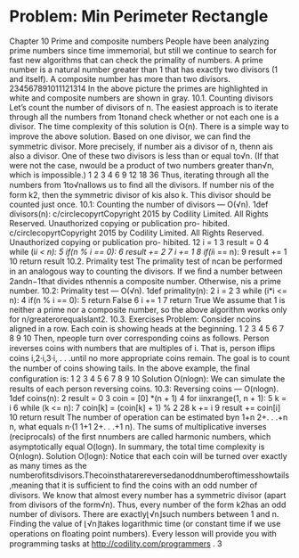 # Problem: Min Perimeter Rectangle

Chapter 10
Prime and composite numbers
People have been analyzing prime numbers since time immemorial, but still we continue to
search for fast new algorithms that can check the primality of numbers. A prime number is
a natural number greater than 1 that has exactly two divisors (1 and itself). A composite
number has more than two divisors.
234567891011121314
In the above picture the primes are highlighted in white and composite numbers are shown
in gray.
10.1. Counting divisors
Let’s count the number of divisors of n. The easiest approach is to iterate through all the
numbers from 1tonand check whether or not each one is a divisor. The time complexity of
this solution is O(n).
There is a simple way to improve the above solution. Based on one divisor, we can ﬁnd
the symmetric divisor. More precisely, if number ais a divisor of n, thenn
ais also a divisor.
One of these two divisors is less than or equal to√n. (If that were not the case, nwould be
a product of two numbers greater than√n, which is impossible.)
1 2 3 4 6 9 12 18 36
Thus, iterating through all the numbers from 1to√nallows us to ﬁnd all the divisors. If
number nis of the form k2, then the symmetric divisor of kis also k. This divisor should be
counted just once.
10.1: Counting the number of divisors — O(√n).
1def divisors(n):
c/circlecopyrtCopyright 2015 by Codility Limited. All Rights Reserved. Unauthorized copying or publication pro-
hibited.
c/circlecopyrtCopyright 2015 by Codility Limited. All Rights Reserved. Unauthorized copying or publication pro-
hibited.
12 i = 1
3 result = 0
4 while (i*i < n):
5 if(n % i == 0):
6 result += 2
7 i += 1
8 if(i*i == n):
9 result += 1
10 return result
10.2. Primality test
The primality test of ncan be performed in an analogous way to counting the divisors. If we
ﬁnd a number between 2andn−1that divides nthennis a composite number. Otherwise,
nis a prime number.
10.2: Primality test — O(√n).
1def primality(n):
2 i = 2
3 while (i*i <= n):
4 if(n % i == 0):
5 return False
6 i += 1
7 return True
We assume that 1 is neither a prime nor a composite number, so the above algorithm works
only for n/greaterorequalslant2.
10.3. Exercises
Problem: Consider ncoins aligned in a row. Each coin is showing heads at the beginning.
1 2 3 4 5 6 7 8 9 10
Then, npeople turn over corresponding coins as follows. Person ireverses coins with numbers
that are multiples of i. That is, person iﬂips coins i,2·i,3·i, . . .until no more appropriate
coins remain. The goal is to count the number of coins showing tails. In the above example,
the ﬁnal conﬁguration is:
1 2 3 4 5 6 7 8 9 10
Solution O(nlogn): We can simulate the results of each person reversing coins.
10.3: Reversing coins — O(nlogn).
1def coins(n):
2 result = 0
3 coin = [0] *(n + 1)
4 for iinxrange(1, n + 1):
5 k = i
6 while (k <= n):
7 coin[k] = (coin[k] + 1) % 2
28 k += i
9 result += coin[i]
10 return result
The number of operation can be estimated byn
1+n
2+. . .+n
n, what equals n·(1
1+1
2+. . .+1
n).
The sums of multiplicative inverses (reciprocals) of the ﬁrst nnumbers are called harmonic
numbers, which asymptotically equal O(logn). In summary, the total time complexity is
O(nlogn).
Solution O(logn): Notice that each coin will be turned over exactly as many times as the
numberofitsdivisors.Thecoinsthatarereversedanoddnumberoftimesshowtails,meaning
that it is suﬃcient to ﬁnd the coins with an odd number of divisors.
We know that almost every number has a symmetric divisor (apart from divisors of the
form√n). Thus, every number of the form k2has an odd number of divisors. There are
exactly⌊√n⌋such numbers between 1 and n. Finding the value of ⌊√n⌋takes logarithmic
time (or constant time if we use operations on ﬂoating point numbers).
Every lesson will provide you with programming tasks at http://codility.com/programmers .
3